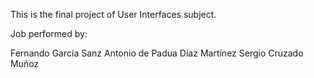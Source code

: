 This is the final project of User Interfaces subject.

Job performed by:

Fernando García Sanz
Antonio de Padua Díaz Martínez
Sergio Cruzado Muñoz
